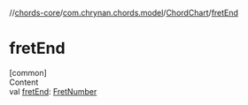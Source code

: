 //[chords-core](../../../index.md)/[com.chrynan.chords.model](../index.md)/[ChordChart](index.md)/[fretEnd](fret-end.md)



# fretEnd  
[common]  
Content  
val [fretEnd](fret-end.md): [FretNumber](../-fret-number/index.md)  



